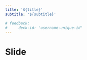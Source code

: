 ```yaml
---
title: '${title}'
subtitle: '${subtitle}'

# feedback:
#     deck-id: 'username-unique-id'
---
```


# Slide
